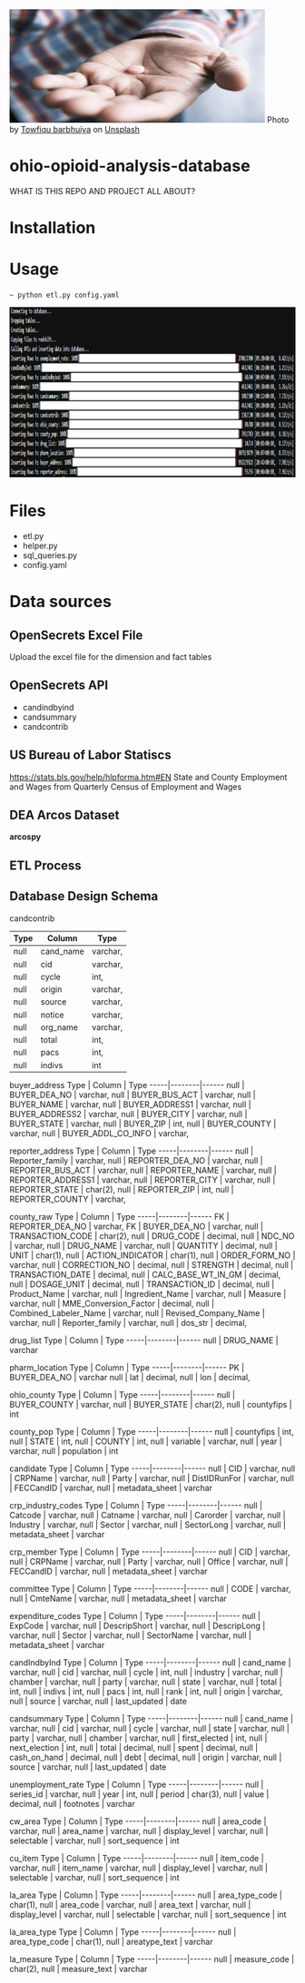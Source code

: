 
<img src="images/towfiqu-barbhuiya-uM5mnbNm8eA-unsplash.jpg" width="450" height="200">
Photo by <a href="https://unsplash.com/@towfiqu999999?utm_source=unsplash&utm_medium=referral&utm_content=creditCopyText">Towfiqu barbhuiya</a> on <a href="https://unsplash.com/s/photos/pills?utm_source=unsplash&utm_medium=referral&utm_content=creditCopyText">Unsplash</a>

# ohio-opioid-analysis-database

WHAT IS THIS REPO AND PROJECT ALL ABOUT?

# Installation

# Usage

`~ python etl.py config.yaml`

<img src="images/completed_program.PNG" width="800" height="300">

# Files

+ etl.py
+ helper.py
+ sql_queries.py
+ config.yaml

# Data sources

## OpenSecrets Excel File

Upload the excel file for the dimension and fact tables

## OpenSecrets API

+ candindbyind
+ candsummary
+ candcontrib

## US Bureau of Labor Statiscs

https://stats.bls.gov/help/hlpforma.htm#EN
State and County Employment and Wages from Quarterly Census of Employment and Wages

## DEA Arcos Dataset

**arcospy**

## ETL Process

## Database Design Schema

candcontrib

Type | Column | Type
-----|--------|------
null | cand_name | varchar,
null | cid | varchar,
null | cycle | int,
null | origin | varchar,
null | source | varchar,
null | notice | varchar,
null | org_name | varchar,
null | total | int,
null | pacs | int,
null | indivs | int


buyer_address
Type | Column | Type
-----|--------|------
null | BUYER_DEA_NO | varchar,
null | BUYER_BUS_ACT | varchar,
null | BUYER_NAME | varchar,
null | BUYER_ADDRESS1 | varchar,
null | BUYER_ADDRESS2 | varchar,
null | BUYER_CITY | varchar,
null | BUYER_STATE | varchar,
null | BUYER_ZIP | int,
null | BUYER_COUNTY | varchar,
null | BUYER_ADDL_CO_INFO | varchar,


reporter_address
Type | Column | Type
-----|--------|------
null | Reporter_family | varchar,
null | REPORTER_DEA_NO | varchar,
null | REPORTER_BUS_ACT | varchar,
null | REPORTER_NAME | varchar,
null | REPORTER_ADDRESS1 | varchar,
null | REPORTER_CITY | varchar,
null | REPORTER_STATE | char(2),
null | REPORTER_ZIP | int,
null | REPORTER_COUNTY | varchar,


 county_raw
Type | Column | Type
-----|--------|------
FK | REPORTER_DEA_NO | varchar,
FK | BUYER_DEA_NO | varchar,
null | TRANSACTION_CODE | char(2),
null | DRUG_CODE | decimal,
null | NDC_NO | varchar,
null | DRUG_NAME | varchar,
null | QUANTITY | decimal,
null | UNIT | char(1),
null | ACTION_INDICATOR | char(1),
null | ORDER_FORM_NO | varchar,
null | CORRECTION_NO | decimal,
null | STRENGTH | decimal,
null | TRANSACTION_DATE | decimal,
null | CALC_BASE_WT_IN_GM | decimal,
null | DOSAGE_UNIT | decimal,
null | TRANSACTION_ID | decimal,
null | Product_Name | varchar,
null | Ingredient_Name | varchar,
null | Measure | varchar,
null | MME_Conversion_Factor | decimal,
null | Combined_Labeler_Name | varchar,
null | Revised_Company_Name | varchar,
null | Reporter_family | varchar,
null | dos_str | decimal,

drug_list
Type | Column | Type
-----|--------|------
null | DRUG_NAME | varchar


pharm_location
Type | Column | Type
-----|--------|------
PK | BUYER_DEA_NO | varchar
null | lat | decimal,
null | lon | decimal,



ohio_county
Type | Column | Type
-----|--------|------
null | BUYER_COUNTY | varchar,
null | BUYER_STATE | char(2),
null | countyfips | int


county_pop
Type | Column | Type
-----|--------|------
null | countyfips | int,
null | STATE | int,
null | COUNTY | int,
null | variable | varchar,
null | year | varchar,
null | population | int


candidate
Type | Column | Type
-----|--------|------
null | CID | varchar,
null | CRPName | varchar,
null | Party | varchar,
null | DistIDRunFor | varchar,
null | FECCandID | varchar,
null | metadata_sheet | varchar


crp_industry_codes
Type | Column | Type
-----|--------|------
null | Catcode | varchar,
null | Catname | varchar,
null | Carorder | varchar,
null | Industry | varchar,
null | Sector | varchar,
null | SectorLong | varchar,
null | metadata_sheet | varchar


crp_member
Type | Column | Type
-----|--------|------
null | CID | varchar,
null | CRPName | varchar,
null | Party | varchar,
null | Office | varchar,
null | FECCandID | varchar,
null | metadata_sheet | varchar


committee
Type | Column | Type
-----|--------|------
null | CODE | varchar,
null | CmteName | varchar,
null | metadata_sheet | varchar


expenditure_codes
Type | Column | Type
-----|--------|------
null | ExpCode | varchar,
null | DescripShort | varchar,
null | DescripLong | varchar,
null | Sector | varchar,
null | SectorName | varchar,
null | metadata_sheet | varchar


candIndbyInd
Type | Column | Type
-----|--------|------
null | cand_name | varchar,
null | cid | varchar,
null | cycle | int,
null | industry | varchar,
null | chamber | varchar,
null | party | varchar,
null | state | varchar,
null | total | int,
null | indivs | int,
null | pacs | int,
null | rank | int,
null | origin | varchar,
null | source | varchar, 
null | last_updated | date


candsummary
Type | Column | Type
-----|--------|------
null | cand_name | varchar,
null | cid | varchar,
null | cycle | varchar,
null | state | varchar,
null | party | varchar,
null | chamber | varchar,
null | first_elected | int,
null | next_election | int,
null | total | decimal,
null | spent | decimal,
null | cash_on_hand | decimal,
null | debt | decimal,
null | origin | varchar,
null | source | varchar,
null | last_updated | date



unemployment_rate
Type | Column | Type
-----|--------|------
null | series_id | varchar,
null | year | int,
null | period | char(3),
null | value | decimal,
null | footnotes | varchar


cw_area
Type | Column | Type
-----|--------|------
null | area_code | varchar,
null | area_name | varchar,
null | display_level | varchar,
null | selectable | varchar,
null | sort_sequence | int


cu_item
Type | Column | Type
-----|--------|------
null | item_code | varchar,
null | item_name | varchar,
null | display_level | varchar,
null | selectable | varchar,
null | sort_sequence | int

la_area
Type | Column | Type
-----|--------|------
null | area_type_code | char(1),
null | area_code | varchar,
null | area_text | varchar,
null | display_level | varchar,
null | selectable | varchar,
null | sort_sequence | int


la_area_type
Type | Column | Type
-----|--------|------
null | area_type_code | char(1),
null | areatype_text | varchar


la_measure
Type | Column | Type
-----|--------|------
null | measure_code | char(2),
null | measure_text | varchar
